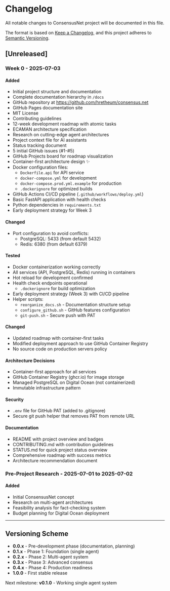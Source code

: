 # Changelog

All notable changes to ConsensusNet project will be documented in this file.

The format is based on [Keep a Changelog](https://keepachangelog.com/en/1.0.0/),
and this project adheres to [Semantic Versioning](https://semver.org/spec/v2.0.0.html).

## [Unreleased]

### Week 0 - 2025-07-03

#### Added
- Initial project structure and documentation
- Complete documentation hierarchy in `/docs`
- GitHub repository at https://github.com/hretheum/consensus.net
- GitHub Pages documentation site
- MIT License
- Contributing guidelines
- 12-week development roadmap with atomic tasks
- ECAMAN architecture specification
- Research on cutting-edge agent architectures
- Project context file for AI assistants
- Status tracking document
- 5 initial GitHub issues (#1-#5)
- GitHub Projects board for roadmap visualization
- Container-first architecture design ✨
- Docker configuration files:
  - `Dockerfile.api` for API service
  - `docker-compose.yml` for development
  - `docker-compose.prod.yml.example` for production
  - `.dockerignore` for optimized builds
- GitHub Actions CI/CD pipeline (`.github/workflows/deploy.yml`)
- Basic FastAPI application with health checks
- Python dependencies in `requirements.txt`
- Early deployment strategy for Week 3

#### Changed
- Port configuration to avoid conflicts:
  - PostgreSQL: 5433 (from default 5432)
  - Redis: 6380 (from default 6379)

#### Tested
- Docker containerization working correctly
- All services (API, PostgreSQL, Redis) running in containers
- Hot reload for development confirmed
- Health check endpoints operational
  - `.dockerignore` for build optimization
- Early deployment strategy (Week 3) with CI/CD pipeline
- Helper scripts:
  - `reorganize_docs.sh` - Documentation structure setup
  - `configure_github.sh` - GitHub features configuration
  - `git-push.sh` - Secure push with PAT

#### Changed
- Updated roadmap with container-first tasks
- Modified deployment approach to use GitHub Container Registry
- No source code on production servers policy

#### Architecture Decisions
- Container-first approach for all services
- GitHub Container Registry (ghcr.io) for image storage
- Managed PostgreSQL on Digital Ocean (not containerized)
- Immutable infrastructure pattern

#### Security
- `.env` file for GitHub PAT (added to .gitignore)
- Secure git push helper that removes PAT from remote URL

#### Documentation
- README with project overview and badges
- CONTRIBUTING.md with contribution guidelines
- STATUS.md for quick project status overview
- Comprehensive roadmap with success metrics
- Architecture recommendation document

### Pre-Project Research - 2025-07-01 to 2025-07-02

#### Added
- Initial ConsensusNet concept
- Research on multi-agent architectures
- Feasibility analysis for fact-checking system
- Budget planning for Digital Ocean deployment

---

## Versioning Scheme

- **0.0.x** - Pre-development phase (documentation, planning)
- **0.1.x** - Phase 1: Foundation (single agent)
- **0.2.x** - Phase 2: Multi-agent system
- **0.3.x** - Phase 3: Advanced consensus
- **0.4.x** - Phase 4: Production readiness
- **1.0.0** - First stable release

Next milestone: **v0.1.0** - Working single agent system